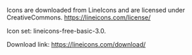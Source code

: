 Icons are downloaded from LineIcons and are licensed under CreativeCommons.
https://lineicons.com/license/


Icon set: lineicons-free-basic-3.0.

Download link:
https://lineicons.com/download/
